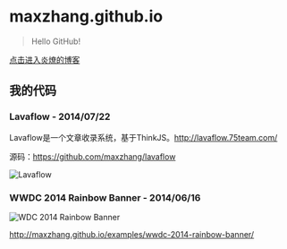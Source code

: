 maxzhang.github.io
==================

> Hello GitHub!

[点击进入炎燎的博客](https://github.com/maxzhang/maxzhang.github.com/issues?state=open)


## 我的代码

### Lavaflow - 2014/07/22

Lavaflow是一个文章收录系统，基于ThinkJS。http://lavaflow.75team.com/

源码：https://github.com/maxzhang/lavaflow

![Lavaflow](https://github.com/maxzhang/maxzhang.github.com/blob/master/examples/images/lavaflow-preview.png)


### WWDC 2014 Rainbow Banner - 2014/06/16

![WDC 2014 Rainbow Banner](https://github.com/maxzhang/maxzhang.github.com/blob/master/examples/images/wwdc-rainbow.png)

http://maxzhang.github.io/examples/wwdc-2014-rainbow-banner/
